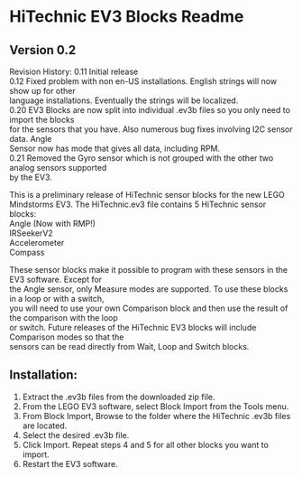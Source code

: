 # HiTechnic EV3 Blocks Readme 

## Version 0.2

Revision History:
0.11    Initial release  
0.12    Fixed problem with non en-US installations.  English strings will now show up for other  
        language installations.  Eventually the strings will be localized.  
0.20    EV3 Blocks are now split into individual .ev3b files so you only need to import the blocks  
        for the sensors that you have.  Also numerous bug fixes involving I2C sensor data.  Angle  
        Sensor now has mode that gives all data, including RPM.  
0.21	Removed the Gyro sensor which is not grouped with the other two analog sensors supported  
	by the EV3.  


This is a preliminary release of HiTechnic sensor blocks for the new LEGO Mindstorms EV3.  The 
HiTechnic.ev3 file contains 5 HiTechnic sensor blocks:  
    Angle       (Now with RMP!)  
    IRSeekerV2  
    Accelerometer  
    Compass  
    
These sensor blocks make it possible to program with these sensors in the EV3 software.  Except for  
the Angle sensor, only Measure modes are supported.  To use these blocks in a loop or with a switch,   
you will need to use your own Comparison block and then use the result of the comparison with the loop  
or switch.  Future releases of the HiTechnic EV3 blocks will include Comparison modes so that the   
sensors can be read directly from Wait, Loop and Switch blocks.

## Installation:
1) Extract the .ev3b files from the downloaded zip file.  
2) From the LEGO EV3 software, select Block Import from the Tools menu.
3) From Block Import, Browse to the folder where the HiTechnic .ev3b files are located.
4) Select the desired .ev3b file.
5) Click Import.
Repeat steps 4 and 5 for all other blocks you want to import.
6) Restart the EV3 software.


